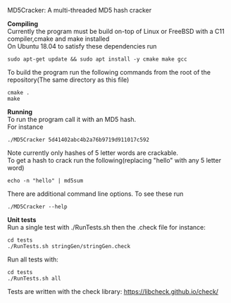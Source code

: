 MD5Cracker:
A multi-threaded MD5 hash cracker

**Compiling**  
Currently the program must be build on-top of Linux or FreeBSD with a C11 compiler,cmake and make installed  
On Ubuntu 18.04 to satisfy these dependencies run
```
sudo apt-get update && sudo apt install -y cmake make gcc
```
To build the program run the following commands from the root of the repository(The same directory as this file)  
```
cmake .
make 
```

**Running**  
To run the program call it with an MD5 hash.  
For instance
```
./MD5Cracker 5d41402abc4b2a76b9719d911017c592
```  
Note currently only hashes of 5 letter words are crackable.  
To get a hash to crack run the following(replacing "hello" with any 5 letter word)  
```
echo -n "hello" | md5sum
```
There are additional command line options. To see these run
```
./MD5Cracker --help 
```

**Unit tests**  
Run a single test with ./RunTests.sh then the .check file for instance:
```
cd tests
./RunTests.sh stringGen/stringGen.check
```

Run all tests with:
```
cd tests
./RunTests.sh all
```

Tests are written with the check library:
https://libcheck.github.io/check/
